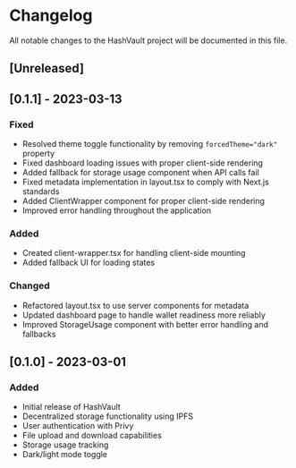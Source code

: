 # Changelog

All notable changes to the HashVault project will be documented in this file.

## [Unreleased]

## [0.1.1] - 2023-03-13

### Fixed
- Resolved theme toggle functionality by removing `forcedTheme="dark"` property
- Fixed dashboard loading issues with proper client-side rendering
- Added fallback for storage usage component when API calls fail
- Fixed metadata implementation in layout.tsx to comply with Next.js standards
- Added ClientWrapper component for proper client-side rendering
- Improved error handling throughout the application

### Added
- Created client-wrapper.tsx for handling client-side mounting
- Added fallback UI for loading states

### Changed
- Refactored layout.tsx to use server components for metadata
- Updated dashboard page to handle wallet readiness more reliably
- Improved StorageUsage component with better error handling and fallbacks

## [0.1.0] - 2023-03-01

### Added
- Initial release of HashVault
- Decentralized storage functionality using IPFS
- User authentication with Privy
- File upload and download capabilities
- Storage usage tracking
- Dark/light mode toggle 